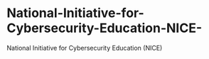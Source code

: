 # National-Initiative-for-Cybersecurity-Education-NICE-
National Initiative for Cybersecurity Education (NICE)
